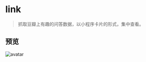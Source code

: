 # link

> 抓取豆瓣上有趣的问答数据，以小程序卡片的形式，集中查看。

## 预览
![avatar](http://img-shop.kkkd.com/FrKs07oTqRtBdZF1-0YHTPvIRHJR)
